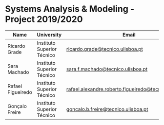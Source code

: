 # Systems Analysis & Modeling - Project 2019/2020

| Name | University | Email |
| ---- | ---- | ---- |
| Ricardo Grade | Instituto Superior Técnico | ricardo.grade@tecnico.ulisboa.pt |
| Sara Machado | Instituto Superior Técnico | sara.f.machado@tecnico.ulisboa.pt |
| Rafael Figueiredo | Instituto Superior Técnico | rafael.alexandre.roberto.figueiredo@tecnico.ulisboa.pt |
| Gonçalo Freire | Instituto Superior Técnico | goncalo.b.freire@tecnico.ulisboa.pt |